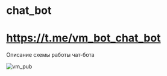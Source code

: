 # chat_bot
# https://t.me/vm_bot_chat_bot
Описание схемы работы чат-бота

![vm_pub](https://github.com/sevibogdanov/chat_bot/assets/130535023/8dcdb3b7-704b-42cb-b36a-1284d0deee36)
